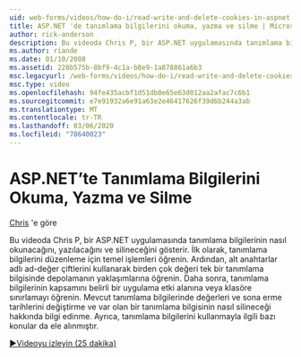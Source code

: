 ```yaml
---
uid: web-forms/videos/how-do-i/read-write-and-delete-cookies-in-aspnet
title: ASP.NET 'de tanımlama bilgilerini okuma, yazma ve silme | Microsoft Docs
author: rick-anderson
description: Bu videoda Chris P, bir ASP.NET uygulamasında tanımlama bilgilerinin nasıl okunacağını, yazılacağını ve silineceğini gösterir. İlk olarak, cooki işlemek için temel işlemleri öğrenin...
ms.author: riande
ms.date: 01/10/2008
ms.assetid: 228b575b-8bf9-4c1a-b8e9-1a878861a6b3
msc.legacyurl: /web-forms/videos/how-do-i/read-write-and-delete-cookies-in-aspnet
msc.type: video
ms.openlocfilehash: 94fe435acbf1d51db0e65e63d012aa2afac7c6b1
ms.sourcegitcommit: e7e91932a6e91a63e2e46417626f39d6b244a3ab
ms.translationtype: MT
ms.contentlocale: tr-TR
ms.lasthandoff: 03/06/2020
ms.locfileid: "78640023"
---
```

# <a name="read-write-and-delete-cookies-in-aspnet"></a>ASP.NET’te Tanımlama Bilgilerini Okuma, Yazma ve Silme

[Chris](https://twitter.com/chrispels) 'e göre

Bu videoda Chris P, bir ASP.NET uygulamasında tanımlama bilgilerinin nasıl okunacağını, yazılacağını ve silineceğini gösterir. İlk olarak, tanımlama bilgilerini düzenleme için temel işlemleri öğrenin. Ardından, alt anahtarlar adlı ad-değer çiftlerini kullanarak birden çok değeri tek bir tanımlama bilgisinde depolamanın yaklaşımlarına öğrenin. Daha sonra, tanımlama bilgilerinin kapsamını belirli bir uygulama etki alanına veya klasöre sınırlamayı öğrenin. Mevcut tanımlama bilgilerinde değerleri ve sona erme tarihlerini değiştirme ve var olan bir tanımlama bilgisinin nasıl silineceği hakkında bilgi edinme. Ayrıca, tanımlama bilgilerini kullanmayla ilgili bazı konular da ele alınmıştır.

[&#9654;Videoyu izleyin (25 dakika)](https://channel9.msdn.com/Blogs/ASP-NET-Site-Videos/read-write-and-delete-cookies-in-aspnet)
